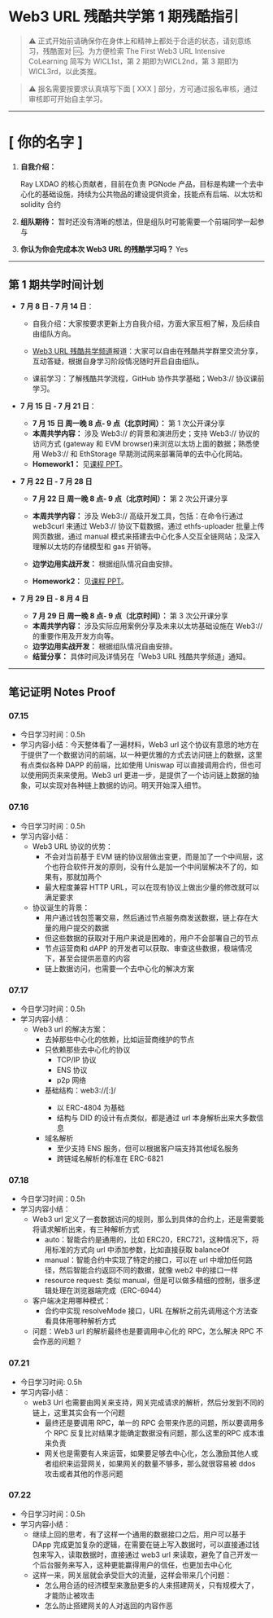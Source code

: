 # Web3 URL 残酷共学第 1 期残酷指引

> ⚠️ 正式开始前请确保你在身体上和精神上都处于合适的状态，请刻意练习，残酷面对 🆒。为方便检索 The First Web3 URL Intensive CoLearning 简写为 WICL1st，第 2 期即为WICL2nd，第 3 期即为 WICL3rd，以此类推。

> ⚠️ 报名需要按要求认真填写下面 [ XXX ] 部分，方可通过报名审核，通过审核即可开始自主学习。

---

# [ 你的名字 ]

1. **自我介绍：**

   Ray LXDAO 的核心贡献者，目前在负责 PGNode 产品，目标是构建一个去中心化的基础设施，持续为公共物品的建设提供资金，技能点有后端、以太坊和 solidity 合约

2. **组队期待：**
   暂时还没有清晰的想法，但是组队时可能需要一个前端同学一起参与

3. **你认为你会完成本次 Web3 URL 的残酷学习吗？**
   Yes

---

## 第 1 期共学时间计划

- **7 月 8 日 - 7 月 14 日**：

  - 自我介绍：大家按要求更新上方自我介绍，方面大家互相了解，及后续自由组队方向。

  -  [Web3 URL 残酷共学频道](https://t.me/LXDAO/8748)报道：大家可以自由在残酷共学群里交流分享，互动答疑，根据自身学习阶段情况随时开启自由组队。

  - 课前学习：了解残酷共学流程，GitHub 协作共学基础；Web3:// 协议课前学习。

- **7 月 15 日 - 7 月 21 日**：

  - **7 月 15 日 周一晚 8 点- 9 点（北京时间）：** 第 1 次公开课分享
  - **本周共学内容：** 涉及 Web3://  的背景和演进历史；支持 Web3://  协议的访问方式 (gateway 和 EVM browser)来浏览以太坊上面的数据；熟悉使用 Web3://  和 EthStorage 早期测试网来部署简单的去中心化网站。
  - **Homework1：** 见[课程 PPT](https://docs.google.com/presentation/d/1egJUKJrjC9wjkmOF9sLBkTSwHpd6hl8FXkWehPW7kFk/edit#slide=id.g1754f50a55c_0_11)。

- **7 月 22 日 - 7 月 28 日**
  - **7 月 22 日 周一晚 8 点- 9 点（北京时间）：** 第 2 次公开课分享

  - **本周共学内容：** 涉及 Web3://  高级开发工具，包括：在命令行通过 web3curl 来通过 Web3://  协议下载数据，通过 ethfs-uploader 批量上传网页数据，通过 manual 模式来搭建去中心化多人交互全链网站；及深入理解以太坊的存储模型和 gas 开销等。
  - **边学边用实战开发：** 根据组队情况自由安排。
  - **Homework2：** 见[课程 PPT](https://docs.google.com/presentation/d/1egJUKJrjC9wjkmOF9sLBkTSwHpd6hl8FXkWehPW7kFk/edit#slide=id.g1754f50a55c_0_11)。

- **7 月 29 日 - 8 月 4 日**
  - **7 月 29 日 周一晚 8 点- 9 点（北京时间）：** 第 3 次公开课分享
  - **本周共学内容：** 涉及实际应用案例分享及未来以太坊基础设施在 Web3://  的重要作用及开发方向等。
  - **边学边用实战开发：** 根据组队情况自由安排。
  - **结营分享：** 具体时间及详情另在「Web3 URL 残酷共学频道」通知。

---

## 笔记证明 Notes Proof
<!-- Content_START --> 
### 07.15

- 今日学习时间：0.5h
- 学习内容小结：今天整体看了一遍材料，Web3 url 这个协议有意思的地方在于提供了一个数据访问的前端，以一种更优雅的方式去访问链上的数据，这里有点类似各种 DAPP 的前端，比如使用 Uniswap 可以直接调用合约，但也可以使用网页来来使用。Web3 url 更进一步，是提供了一个访问链上数据的抽象，可以实现对各种链上数据的访问。明天开始深入细节。



### 07.16

- 今日学习时间：0.5h
- 学习内容小结：
	- Web3 URL 协议的优势：
		- 不会对当前基于 EVM 链的协议层做出变更，而是加了一个中间层，这个也符合软件开发的原则，没有什么是加一个中间层解决不了的，如果有，那就加两个
		- 最大程度兼容 HTTP URL，可以在现有协议上做出少量的修改就可以满足要求
	- 协议诞生的背景：
		- 用户通过钱包签署交易，然后通过节点服务商发送数据，链上存在大量的用户提交的数据
		- 但这些数据的获取对于用户来说是困难的，用户不会部署自己的节点
		- 节点运营商和 dAPP 的开发者可以获取、审查这些数据，极端情况下，甚至会提供恶意的内容
		- 链上数据访问，也需要一个去中心化的解决方案

### 07.17
- 今日学习时间：0.5h
- 学习内容小结：
    - Web3 url 的解决方案：
        - 去掉那些中心化的依赖，比如运营商维护的节点
        - 只依赖那些去中心化的协议
            - TCP/IP 协议
            - ENS 协议
            - p2p 网络
        - 基础结构：web3://<contract>[:<chainId>]/<path>
            - 以 ERC-4804 为基础
            - 结构与 DID 的设计有点类似，都是通过 url 本身解析出来大多数信息
        - 域名解析
            - 至少支持 ENS 服务，但可以根据客户端支持其他域名服务
            - 跨链域名解析的标准在 ERC-6821


### 07.18
- 今日学习时间：0.5h
- 学习内容小结：
    - Web3 url 定义了一套数据访问的规则，那么到具体的合约上，还是需要能将请求解析出来，有三种解析方式
        - auto：智能合约是通用的，比如 ERC20，ERC721，这种情况下，将用标准的方式向 url 中添加参数，比如直接获取 balanceOf
        - manual：智能合约中实现了特定的接口，可以在 url 中增加任何路径，然后智能合约返回不同的数据，就像 web2 中的接口一样
        - resource request: 类似 manual，但是可以做多精细的控制，很多逻辑处理在浏览器端完成（ERC-6944）
    - 客户端决定用哪种模式：
        - 合约中实现 resolveMode 接口，URL 在解析之前先调用这个方法查看具体用哪种解析方式
    - 问题：Web3 url 的解析最终也是要调用中心化的 RPC，怎么解决 RPC 不会作恶的问题？

### 07.21
- 今日学习时间: 0.5h
- 学习内容小结：
    - web3 Url 也需要由网关来支持，网关完成请求的解析，然后分发到不同的链上，这里其实会有一个问题
        - 最终还是要调用 RPC，单一的 RPC 会带来作恶的问题，所以要调用多个 RPC 反复比对结果才能确定数据没有问题，那么这里的RPC 成本谁来负责
        - 网关也是需要有人来运营，如果要足够去中心化，怎么激励其他人或者组织来运营网关，如果网关的数量不够多，那么就很容易被 ddos 攻击或者其他的作恶问题

### 07.22
- 今日学习时间：0.5h
- 学习内容小结：
    - 继续上回的思考，有了这样一个通用的数据接口之后，用户可以基于 DApp 完成更加复杂的逻辑，在需要在链上写入数据时，可以直接通过钱包来写入，读取数据时，直接通过 web3 url 来读取，避免了自己开发一个后台服务来写入，这种更能赢得用户的信任，也更加去中心化
    - 这样一来，网关层就会承受巨大的流量，这样会带来几个问题：
        - 怎么用合适的经济模型来激励更多的人来搭建网关，只有规模大了，才能防止被攻击
        - 怎么防止搭建网关的人对返回的内容作恶


<!-- Content_END -->
